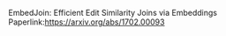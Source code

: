 EmbedJoin: Efficient Edit Similarity Joins via Embeddings
Paperlink:https://arxiv.org/abs/1702.00093
